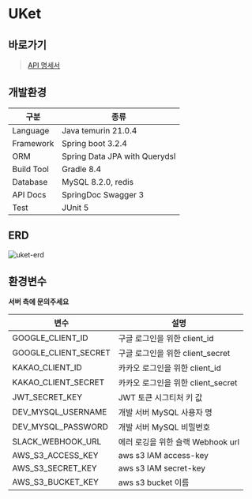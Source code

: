 # UKet

## 바로가기
> [API 명세서](https://dev.api.uket.site/swagger-ui/index.html#/)

## 개발환경
| 구분 | 종류                             |
| --- |--------------------------------|
| Language | Java temurin 21.0.4            |
| Framework | Spring boot 3.2.4              |
| ORM | Spring Data JPA with Querydsl  |
| Build Tool | Gradle 8.4            |
| Database | MySQL 8.2.0, redis |
| API Docs | SpringDoc Swagger 3            |
| Test | JUnit 5                        |

## ERD
![uket-erd](https://github.com/DCNJ-Uket/Uket-BE/assets/127181370/cfdb6101-bee6-4200-b59c-ab3e56a012ca)

## 환경변수
**서버 측에 문의주세요**  

| 변수                   | 설명                        |
|----------------------|---------------------------|
| GOOGLE_CLIENT_ID     | 구글 로그인을 위한 client_id      |
| GOOGLE_CLIENT_SECRET | 구글 로그인을 위한 client_secret  |
| KAKAO_CLIENT_ID      | 카카오 로그인을 위한 client_id     |
| KAKAO_CLIENT_SECRET  | 카카오 로그인을 위한 client_secret |
| JWT_SECRET_KEY       | JWT 토큰 시그티처 키 값           |
| DEV_MYSQL_USERNAME   | 개발 서버 MySQL 사용자 명         |
| DEV_MYSQL_PASSWORD   | 개발 서버 MySQL 비밀번호          |
| SLACK_WEBHOOK_URL    | 에러 로깅을 위한 슬랙 Webhook url  |
| AWS_S3_ACCESS_KEY    | aws s3 IAM access-key     |
| AWS_S3_SECRET_KEY    | aws s3 IAM secret-key     |
| AWS_S3_BUCKET_KEY    | aws s3 bucket 이름          |
